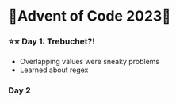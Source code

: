 # 🎄Advent of Code 2023🎄

### ⭐⭐ Day 1: Trebuchet?!

- Overlapping values were sneaky problems
- Learned about regex

### Day 2


